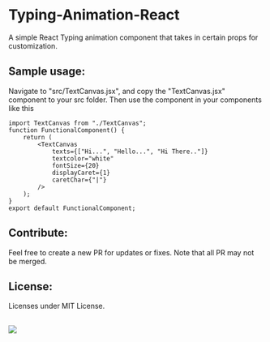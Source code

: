 # Typing-Animation-React
A simple React Typing animation component that takes in certain props for customization.

## Sample usage:
Navigate to "src/TextCanvas.jsx", and copy the "TextCanvas.jsx" component to your src folder. Then use the component in your components like this

```
import TextCanvas from "./TextCanvas";
function FunctionalComponent() {
    return (
        <TextCanvas
            texts={["Hi...", "Hello...", "Hi There.."]}
            textcolor="white"
            fontSize={20}
            displayCaret={1}
            caretChar={"|"}
        />
    );
}
export default FunctionalComponent;

```

## Contribute:
Feel free to create a new PR for updates or fixes. Note that all PR may not be merged.

## License: 
Licenses under MIT License.
##
<img align:center src="https://raw.githubusercontent.com/catppuccin/catppuccin/main/assets/footers/gray0_ctp_on_line.svg?sanitize=true"/>
